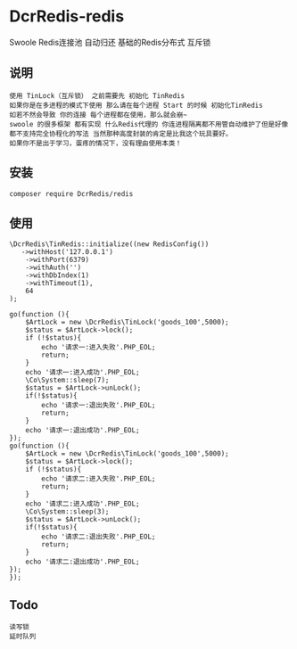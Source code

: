 # DcrRedis-redis
Swoole Redis连接池 自动归还 
基础的Redis分布式 互斥锁

## 说明
    使用 TinLock（互斥锁） 之前需要先 初始化 TinRedis
    如果你是在多进程的模式下使用 那么请在每个进程 Start 的时候 初始化TinRedis
    如若不然会导致 你的连接 每个进程都在使用，那么就会崩~
    swoole 的很多框架 都有实现 什么Redis代理的 你连进程隔离都不用管自动维护了但是好像都不支持完全协程化的写法 当然那种高度封装的肯定是比我这个玩具要好。
    如果你不是出于学习，蛋疼的情况下，没有理由使用本类！
    
## 安装
`composer require DcrRedis/redis`

## 使用




    \DcrRedis\TinRedis::initialize((new RedisConfig())
       ->withHost('127.0.0.1')
        ->withPort(6379)
        ->withAuth('')
        ->withDbIndex(1)
        ->withTimeout(1),
        64
    );
    
    go(function (){
        $ArtLock = new \DcrRedis\TinLock('goods_100',5000);
        $status = $ArtLock->lock();
        if (!$status){
            echo '请求一:进入失败'.PHP_EOL;
            return;
        }
        echo '请求一:进入成功'.PHP_EOL;
        \Co\System::sleep(7);
        $status = $ArtLock->unLock();
        if(!$status){
            echo '请求一:退出失败'.PHP_EOL;
            return;
        }
        echo '请求一:退出成功'.PHP_EOL;
    });
    go(function (){
        $ArtLock = new \DcrRedis\TinLock('goods_100',5000);
        $status = $ArtLock->lock();
        if (!$status){
            echo '请求二:进入失败'.PHP_EOL;
            return;
        }
        echo '请求二:进入成功'.PHP_EOL;
        \Co\System::sleep(3);
        $status = $ArtLock->unLock();
        if(!$status){
            echo '请求二:退出失败'.PHP_EOL;
            return;
        }
        echo '请求二:退出成功'.PHP_EOL;
    });
    });
## Todo
    读写锁
    延时队列
    
